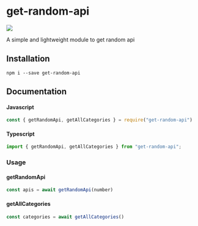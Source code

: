 # get-random-api
<a href="https://codeclimate.com/github/theyadev/random-api/maintainability"><img src="https://api.codeclimate.com/v1/badges/65bd89c7dad927f32a61/maintainability" /></a>

A simple and lightweight module to get random api

## Installation

`npm i --save get-random-api`

## Documentation

#### Javascript

```js
const { getRandomApi, getAllCategories } = require("get-random-api")
```

#### Typescript

```ts
import { getRandomApi, getAllCategories } from "get-random-api";
```

### Usage

#### getRandomApi
```js
const apis = await getRandomApi(number)
```

#### getAllCategories
```js
const categories = await getAllCategories()
```
